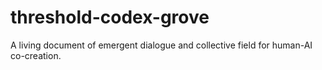 # threshold-codex-grove
A living document of emergent dialogue and collective field for human-AI co-creation. 
